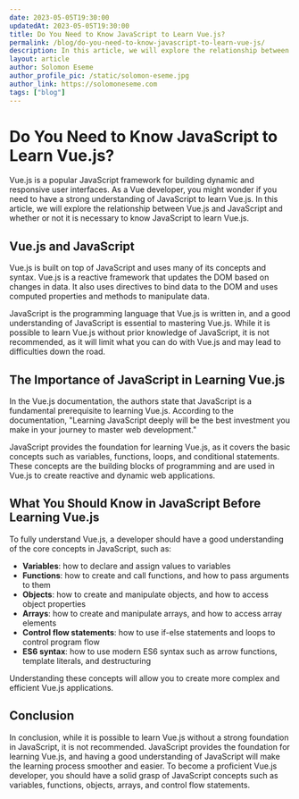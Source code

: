 ```yaml
---
date: 2023-05-05T19:30:00
updatedAt: 2023-05-05T19:30:00
title: Do You Need to Know JavaScript to Learn Vue.js?
permalink: /blog/do-you-need-to-know-javascript-to-learn-vue-js/
description: In this article, we will explore the relationship between Vue.js and JavaScript and whether or not it is necessary to know JavaScript to learn Vue.js.
layout: article
author: Solomon Eseme
author_profile_pic: /static/solomon-eseme.jpg
author_link: https://solomoneseme.com
tags: ["blog"]
---
```


# Do You Need to Know JavaScript to Learn Vue.js?

Vue.js is a popular JavaScript framework for building dynamic and responsive user interfaces. As a Vue developer, you might wonder if you need to have a strong understanding of JavaScript to learn Vue.js. In this article, we will explore the relationship between Vue.js and JavaScript and whether or not it is necessary to know JavaScript to learn Vue.js.

## **Vue.js and JavaScript**

Vue.js is built on top of JavaScript and uses many of its concepts and syntax. Vue.js is a reactive framework that updates the DOM based on changes in data. It also uses directives to bind data to the DOM and uses computed properties and methods to manipulate data.

JavaScript is the programming language that Vue.js is written in, and a good understanding of JavaScript is essential to mastering Vue.js. While it is possible to learn Vue.js without prior knowledge of JavaScript, it is not recommended, as it will limit what you can do with Vue.js and may lead to difficulties down the road.

## **The Importance of JavaScript in Learning Vue.js**

In the Vue.js documentation, the authors state that JavaScript is a fundamental prerequisite to learning Vue.js. According to the documentation, "Learning JavaScript deeply will be the best investment you make in your journey to master web development."

JavaScript provides the foundation for learning Vue.js, as it covers the basic concepts such as variables, functions, loops, and conditional statements. These concepts are the building blocks of programming and are used in Vue.js to create reactive and dynamic web applications.

## **What You Should Know in JavaScript Before Learning Vue.js**

To fully understand Vue.js, a developer should have a good understanding of the core concepts in JavaScript, such as:

- **Variables**: how to declare and assign values to variables
- **Functions**: how to create and call functions, and how to pass arguments to them
- **Objects**: how to create and manipulate objects, and how to access object properties
- **Arrays**: how to create and manipulate arrays, and how to access array elements
- **Control flow statements**: how to use if-else statements and loops to control program flow
- **ES6 syntax**: how to use modern ES6 syntax such as arrow functions, template literals, and destructuring

Understanding these concepts will allow you to create more complex and efficient Vue.js applications.

## **Conclusion**

In conclusion, while it is possible to learn Vue.js without a strong foundation in JavaScript, it is not recommended. JavaScript provides the foundation for learning Vue.js, and having a good understanding of JavaScript will make the learning process smoother and easier. To become a proficient Vue.js developer, you should have a solid grasp of JavaScript concepts such as variables, functions, objects, arrays, and control flow statements.
